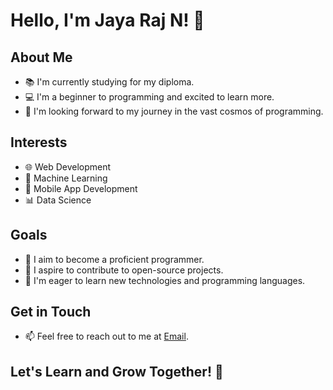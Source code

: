 # Hello, I'm Jaya Raj N! 👋

## About Me
- 📚 I'm currently studying for my diploma.
- 💻 I'm a beginner to programming and excited to learn more.
- 🌌 I'm looking forward to my journey in the vast cosmos of programming.

## Interests
- 🌐 Web Development
- 🤖 Machine Learning
- 📱 Mobile App Development
- 📊 Data Science

## Goals
- 🚀 I aim to become a proficient programmer.
- 🌟 I aspire to contribute to open-source projects.
- 📖 I'm eager to learn new technologies and programming languages.

## Get in Touch
- 📫 Feel free to reach out to me at [Email](jayarajn652003@gmail.com).

## Let's Learn and Grow Together! 🌱
